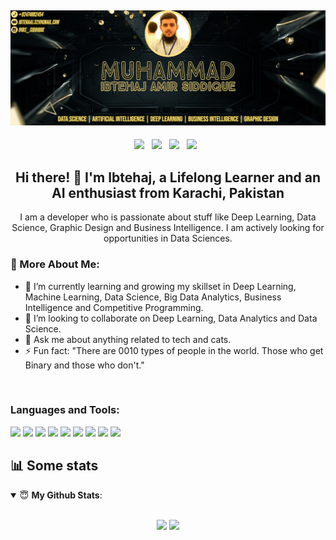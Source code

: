 ## ![Ibtehaj's header](https://github.com/ibtehaaj/ibtehaaj/blob/main/images/header.jpg)

<p align="center">
<a href="https://www.facebook.com/ebtehaj.aamir"><img height="30" src="https://github.com/stephenajulu/stephenajulu/blob/master/images/icons/facebook-square-brands.svg"></a>&nbsp;&nbsp;
<a href="https://www.instagram.com/ibs_siddique"><img height="30" src="https://github.com/stephenajulu/stephenajulu/blob/master/images/icons/instagram-square-brands.svg"></a>&nbsp;&nbsp;
<a href="https://www.linkedin.com/in/muhammad-ibtehaj-amir-b84087207/"><img height="30" src="https://github.com/stephenajulu/stephenajulu/blob/master/images/icons/linkedin-brands.svg"></a>&nbsp;&nbsp;
<a href="https://github.com/ibtehaaj"><img height="30" src="https://github.com/stephenajulu/stephenajulu/blob/master/images/icons/github-square-brands.svg"></a>&nbsp;&nbsp;

<h2 align="center"> Hi there! 👋 I'm Ibtehaj, a Lifelong Learner and an AI enthusiast from Karachi, Pakistan</h2>
<p align="center">
I am a developer who is passionate about stuff like Deep Learning, Data Science, Graphic Design and Business Intelligence. I am actively looking for opportunities in Data Sciences.
</p>


### 🧐 More About Me:
- 🌱 I’m currently learning and growing my skillset in Deep Learning, Machine Learning, Data Science, Big Data Analytics, Business Intelligence and Competitive Programming.
- 👯 I’m looking to collaborate on Deep Learning, Data Analytics and Data Science.
- 💬 Ask me about anything related to tech and cats.
- ⚡ Fun fact: "There are 0010 types of people in the world. Those who get Binary and those who don't."
<br>

### Languages and Tools:
<img src = 'https://github.com/MarikIshtar007/MarikIshtar007/blob/master/images/python2.png' height='30'/>  <img src = 'https://github.com/MarikIshtar007/MarikIshtar007/blob/master/images/html.svg' width='30'/> <img src = 'https://github.com/MarikIshtar007/MarikIshtar007/blob/master/images/css.svg' width='30'/> <img src = 'https://github.com/MarikIshtar007/MarikIshtar007/blob/master/images/js.svg' width='30'/> <img src = 'https://github.com/MarikIshtar007/MarikIshtar007/blob/master/images/bootstrap.svg' width='33'/> <img src = 'https://github.com/MarikIshtar007/MarikIshtar007/blob/master/images/django.svg' height='40'/> <img src = 'https://github.com/MarikIshtar007/MarikIshtar007/blob/master/images/flask.png' width='30'/> 
 <img src = 'https://github.com/MarikIshtar007/MarikIshtar007/blob/master/images/sql.svg' width='30'/> <img src = 'https://github.com/MarikIshtar007/MarikIshtar007/blob/master/images/git.svg' width='30'/>


 ## 📊 Some stats

<details open>
 <summary> 😇 <b>My Github Stats</b>: </summary>
<br>
<p align = "center">
  <img src = "https://github-readme-stats.vercel.app/api?username=ibtehaaj&show_icons=true&theme=tokyonight&line_height=27">
  <img src = "https://github-readme-stats.vercel.app/api/top-langs/?username=ibtehaaj&theme=tokyonight">
</p>

</details>
